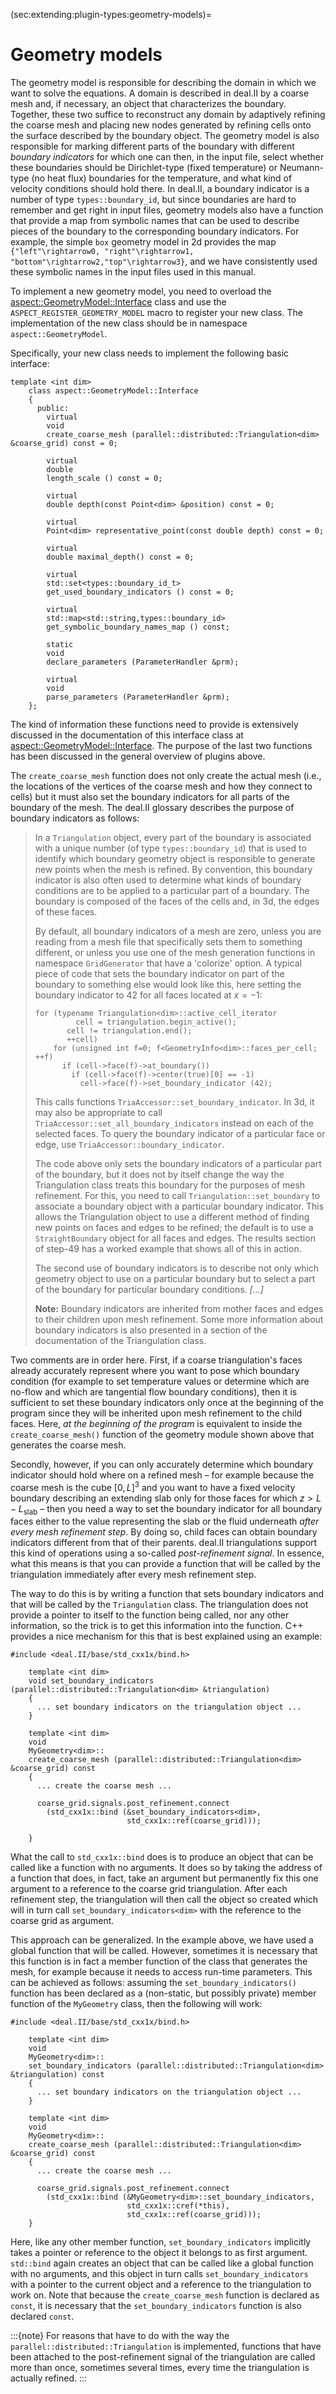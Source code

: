 (sec:extending:plugin-types:geometry-models)=
# Geometry models

The geometry model is responsible for describing the domain in which we want
to solve the equations. A domain is described in
deal.II by a coarse mesh and, if necessary, an object
that characterizes the boundary. Together, these two suffice to reconstruct
any domain by adaptively refining the coarse mesh and placing new nodes
generated by refining cells onto the surface described by the boundary object.
The geometry model is also responsible for marking different parts of the
boundary with different *boundary indicators* for which one can then, in the
input file, select whether these boundaries should be Dirichlet-type (fixed
temperature) or Neumann-type (no heat flux) boundaries for the temperature,
and what kind of velocity conditions should hold there. In
deal.II, a boundary indicator is a number of type
`types::boundary_id`, but since boundaries are hard to remember and get right
in input files, geometry models also have a function that provide a map from
symbolic names that can be used to describe pieces of the boundary to the
corresponding boundary indicators. For example, the simple `box` geometry
model in 2d provides the map
`{"left"\rightarrow0, "right"\rightarrow1, "bottom"\rightarrow2,"top"\rightarrow3}`,
and we have consistently used these symbolic names in the input files used in
this manual.

To implement a new geometry model, you need to overload the
[aspect::GeometryModel::Interface](https://aspect.geodynamics.org/doc/doxygen/namespaceaspect_1_1GeometryModel.html)
class and use the
`ASPECT_REGISTER_GEOMETRY_MODEL` macro to register your new class. The
implementation of the new class should be in namespace
`aspect::GeometryModel`.

Specifically, your new class needs to implement the following basic interface:

```{code-block} c++
template <int dim>
    class aspect::GeometryModel::Interface
    {
      public:
        virtual
        void
        create_coarse_mesh (parallel::distributed::Triangulation<dim> &coarse_grid) const = 0;

        virtual
        double
        length_scale () const = 0;

        virtual
        double depth(const Point<dim> &position) const = 0;

        virtual
        Point<dim> representative_point(const double depth) const = 0;

        virtual
        double maximal_depth() const = 0;

        virtual
        std::set<types::boundary_id_t>
        get_used_boundary_indicators () const = 0;

        virtual
        std::map<std::string,types::boundary_id>
        get_symbolic_boundary_names_map () const;

        static
        void
        declare_parameters (ParameterHandler &prm);

        virtual
        void
        parse_parameters (ParameterHandler &prm);
    };
```

The kind of information these functions need to provide is extensively
discussed in the documentation of this interface class at
[aspect::GeometryModel::Interface](https://aspect.geodynamics.org/doc/doxygen/namespaceaspect_1_1GeometryModel.html).
The purpose of the last two functions
has been discussed in the general overview of plugins above.

The `create_coarse_mesh` function does not only create the actual mesh (i.e.,
the locations of the vertices of the coarse mesh and how they connect to
cells) but it must also set the boundary indicators for all parts of the
boundary of the mesh. The deal.II glossary
describes the purpose of boundary indicators as follows:

> In a `Triangulation` object, every part of the boundary is associated with a
> unique number (of type `types::boundary_id`) that is used to identify which
> boundary geometry object is responsible to generate new points when the mesh
> is refined. By convention, this boundary indicator is also often used to
> determine what kinds of boundary conditions are to be applied to a
> particular part of a boundary. The boundary is composed of the faces of the
> cells and, in 3d, the edges of these faces.
>
> By default, all boundary indicators of a mesh are zero, unless you are
> reading from a mesh file that specifically sets them to something different,
> or unless you use one of the mesh generation functions in namespace
> `GridGenerator` that have a 'colorize' option. A typical piece
> of code that sets the boundary indicator on part of the boundary to
> something else would look like this, here setting the boundary indicator to
> 42 for all faces located at $x=-1$:
>
> ```{code-block} c++
> for (typename Triangulation<dim>::active_cell_iterator
>          cell = triangulation.begin_active();
>        cell != triangulation.end();
>        ++cell)
>     for (unsigned int f=0; f<GeometryInfo<dim>::faces_per_cell; ++f)
>       if (cell->face(f)->at_boundary())
>         if (cell->face(f)->center(true)[0] == -1)
>           cell->face(f)->set_boundary_indicator (42);
> ```
>
> This calls functions `TriaAccessor::set_boundary_indicator`. In 3d, it may
> also be appropriate to call `TriaAccessor::set_all_boundary_indicators`
> instead on each of the selected faces. To query the boundary indicator of a
> particular face or edge, use `TriaAccessor::boundary_indicator`.
>
> The code above only sets the boundary indicators of a particular part of the
> boundary, but it does not by itself change the way the Triangulation class
> treats this boundary for the purposes of mesh refinement. For this, you need
> to call `Triangulation::set_boundary` to associate a boundary object with a
> particular boundary indicator. This allows the Triangulation object to use a
> different method of finding new points on faces and edges to be refined; the
> default is to use a `StraightBoundary` object for all faces and edges. The
> results section of step-49 has a worked example that shows all of this in
> action.
>
> The second use of boundary indicators is to describe not only which geometry
> object to use on a particular boundary but to select a part of the boundary
> for particular boundary conditions. *\[...\]*
>
> **Note:** Boundary indicators are inherited from mother faces and edges to
> their children upon mesh refinement. Some more information about boundary
> indicators is also presented in a section of the documentation of the
> Triangulation class.

Two comments are in order here. First, if a coarse triangulation's faces
already accurately represent where you want to pose which boundary condition
(for example to set temperature values or determine which are no-flow and
which are tangential flow boundary conditions), then it is sufficient to set
these boundary indicators only once at the beginning of the program since they
will be inherited upon mesh refinement to the child faces. Here, *at the
beginning of the program* is equivalent to inside the `create_coarse_mesh()`
function of the geometry module shown above that generates the coarse mesh.

Secondly, however, if you can only accurately determine which boundary
indicator should hold where on a refined mesh &ndash; for example because the
coarse mesh is the cube $[0,L]^3$ and you want to have a fixed velocity
boundary describing an extending slab only for those faces for which
$z>L-L_{\text{slab}}$ &ndash; then you need a way to set the boundary
indicator for all boundary faces either to the value representing the slab or
the fluid underneath *after every mesh refinement step*. By doing so, child
faces can obtain boundary indicators different from that of their parents.
deal.II triangulations support this kind of
operations using a so-called *post-refinement signal*. In essence, what this
means is that you can provide a function that will be called by the
triangulation immediately after every mesh refinement step.

The way to do this is by writing a function that sets boundary indicators and
that will be called by the `Triangulation` class. The triangulation does not
provide a pointer to itself to the function being called, nor any other
information, so the trick is to get this information into the function. C++
provides a nice mechanism for this that is best explained using an example:

```{code-block} c++
#include <deal.II/base/std_cxx1x/bind.h>

    template <int dim>
    void set_boundary_indicators (parallel::distributed::Triangulation<dim> &triangulation)
    {
      ... set boundary indicators on the triangulation object ...
    }

    template <int dim>
    void
    MyGeometry<dim>::
    create_coarse_mesh (parallel::distributed::Triangulation<dim> &coarse_grid) const
    {
      ... create the coarse mesh ...

      coarse_grid.signals.post_refinement.connect
        (std_cxx1x::bind (&set_boundary_indicators<dim>,
                          std_cxx1x::ref(coarse_grid)));

    }
```

What the call to `std_cxx1x::bind` does is to produce an object that can be
called like a function with no arguments. It does so by taking the address of
a function that does, in fact, take an argument but permanently fix this one
argument to a reference to the coarse grid triangulation. After each
refinement step, the triangulation will then call the object so created which
will in turn call `set_boundary_indicators<dim>` with the reference to the
coarse grid as argument.

This approach can be generalized. In the example above, we have used a global
function that will be called. However, sometimes it is necessary that this
function is in fact a member function of the class that generates the mesh,
for example because it needs to access run-time parameters. This can be
achieved as follows: assuming the `set_boundary_indicators()` function has
been declared as a (non-static, but possibly private) member function of the
`MyGeometry` class, then the following will work:

```{code-block} c++
#include <deal.II/base/std_cxx1x/bind.h>

    template <int dim>
    void
    MyGeometry<dim>::
    set_boundary_indicators (parallel::distributed::Triangulation<dim> &triangulation) const
    {
      ... set boundary indicators on the triangulation object ...
    }

    template <int dim>
    void
    MyGeometry<dim>::
    create_coarse_mesh (parallel::distributed::Triangulation<dim> &coarse_grid) const
    {
      ... create the coarse mesh ...

      coarse_grid.signals.post_refinement.connect
        (std_cxx1x::bind (&MyGeometry<dim>::set_boundary_indicators,
                          std_cxx1x::cref(*this),
                          std_cxx1x::ref(coarse_grid)));
    }
```

Here, like any other member function, `set_boundary_indicators` implicitly
takes a pointer or reference to the object it belongs to as first argument.
`std::bind` again creates an object that can be called like a global function
with no arguments, and this object in turn calls `set_boundary_indicators`
with a pointer to the current object and a reference to the triangulation to
work on. Note that because the `create_coarse_mesh` function is declared as
`const`, it is necessary that the `set_boundary_indicators` function is also
declared `const`.

:::{note}
For reasons that have to do with the way the `parallel::distributed::Triangulation` is
implemented, functions that have been attached to the post-refinement signal of the triangulation
are called more than once, sometimes several times, every time the triangulation is actually refined.
:::
